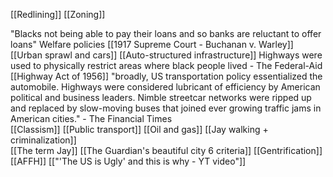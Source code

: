 [[Redlining]] 
[[Zoning]] 

"Blacks not being able to pay their loans and so banks are reluctant to offer loans"
Welfare policies 
[[1917 Supreme Court - Buchanan v. Warley]]
[[Urban sprawl and cars]]
[[Auto-structured infrastructure]]
Highways were used to physically restrict areas where black people lived - The Federal-Aid [[Highway Act of 1956]]
"broadly, US transportation policy essentialized the automobile. Highways were considered lubricant of efficiency by American political and business leaders. Nimble streetcar networks were ripped up and replaced by slow-moving buses that joined ever growing traffic jams in American cities." - The Financial Times  
[[Classism]]
[[Public transport]]
[[Oil and gas]] 
[[Jay walking + criminalization]]    
[[The term Jay]]
[[The Guardian's beautiful city 6 criteria]] 
[[Gentrification]]
[[AFFH]] 
[["'The US is Ugly' and this is why - YT video"]]